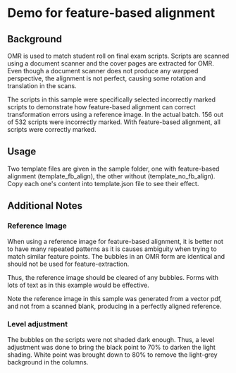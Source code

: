 # Demo for feature-based alignment

## Background
OMR is used to match student roll on final exam scripts. Scripts are scanned using a document scanner and the cover pages are extracted for OMR. Even though a document scanner does not produce any warpped perspective, the alignment is not perfect, causing some rotation and translation in the scans.

The scripts in this sample were specifically selected incorrectly marked scripts to demonstrate how feature-based alignment can correct transformation errors using a reference image. In the actual batch. 156 out of 532 scripts were incorrectly marked. With feature-based alignment, all scripts were correctly marked.

## Usage
Two template files are given in the sample folder, one with feature-based alignment (template_fb_align), the other without (template_no_fb_align). Copy each one's content into template.json file to see their effect.


## Additional Notes

### Reference Image
When using a reference image for feature-based alignment, it is better not to have many repeated patterns as it is causes ambiguity when trying to match similar feature points. The bubbles in an OMR form are identical and should not be used for feature-extraction.

Thus, the reference image should be cleared of any bubbles. Forms with lots of text as in this example would be effective.

Note the reference image in this sample was generated from a vector pdf, and not from a scanned blank, producing in a perfectly aligned reference.

### Level adjustment
The bubbles on the scripts were not shaded dark enough. Thus, a level adjustment was done to bring the black point to 70% to darken the light shading. White point was brought down to 80% to remove the light-grey background in the columns.
